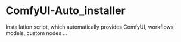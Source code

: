 # ComfyUI-Auto_installer
Installation script, which automatically provides ComfyUI, workflows, models, custom nodes ...
